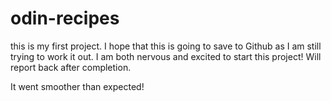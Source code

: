 # odin-recipes
this is my first project. I hope that this is going to save to Github as I am still trying to work it out. I am both nervous and excited to start this project! Will report back after completion.

It went smoother than expected!